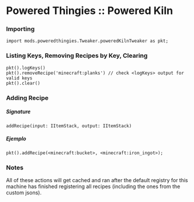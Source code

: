 # Powered Thingies :: Powered Kiln

### Importing
```zenscript
import mods.poweredthingies.Tweaker.poweredKilnTweaker as pkt;
```

### Listing Keys, Removing Recipes by Key, Clearing
```zenscript
pkt().logKeys()
pkt().removeRecipe('minecraft:planks') // check <logKeys> output for valid keys
pkt().clear()
```

### Adding Recipe
##### Signature
```zenscript
addRecipe(input: IItemStack, output: IItemStack)
```
##### Ejemplo
```zenscript
pkt().addRecipe(<minecraft:bucket>, <minecraft:iron_ingot>);
```

### Notes
All of these actions will get cached and ran after the default registry for this machine has finished registering all recipes (including the ones from the custom jsons).